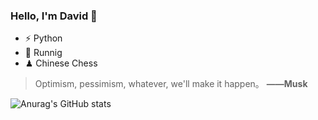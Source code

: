 ### Hello, I'm David 👋

 - ⚡ Python
 - 🏃 Runnig
 - ♟ Chinese Chess
 
 > Optimism, pessimism, whatever, we'll make it happen。 
 **——Musk**

<!--
**LucksDavid/LucksDavid** is a ✨ _special_ ✨ repository because its `README.md` (this file) appears on your GitHub profile.

Here are some ideas to get you started:

![](https://img.shields.io/badge/python-3.9-orange?style=for-the-badge&logo=python&logoColor=orange)

- 🔭 I’m currently working on ...
- 🌱 I’m currently learning ...
- 👯 I’m looking to collaborate on ...
- 🤔 I’m looking for help with ...
- 💬 Ask me about ...
- 📫 How to reach me: ...
- 😄 Pronouns: ...
- ⚡ Fun fact: ...
-->

![Anurag's GitHub stats](https://github-readme-stats.vercel.app/api?username=LucksDavid&show_icons=true&theme=tokyonight)

